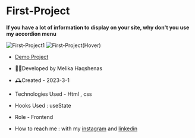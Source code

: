 # First-Project

**If you have a lot of information to display on your site, why don't you use my accordion menu**

![First-Project1](https://user-images.githubusercontent.com/126666369/222158775-79424dc8-f487-4d6c-8204-e3736ec36a30.jpg)
![First-Project(Hover)](https://user-images.githubusercontent.com/126666369/222160648-96508b39-84f3-468b-803d-865b1b8c3eec.jpg)


- [Demo Project](https://melika-haqshenas-web.github.io/First-Project/)

- 👩‍💻Developed by Melika Haqshenas

- 🕰Created - 2023-3-1

- Technologies Used - Html , css

- Hooks Used : useState 

- Role - Frontend

- How to reach me : with my [instagram](https://www.instagram.com/melika.haqshenas_web) and [linkedin](https://www.linkedin.com/in/melika-haqshenas-web/)
